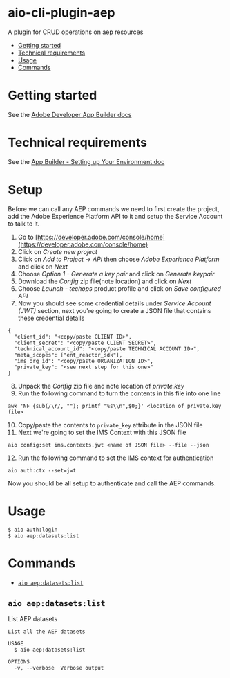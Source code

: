 aio-cli-plugin-aep
==================

A plugin for CRUD operations on aep resources

<!-- toc -->
* [Getting started](#getting-started)
* [Technical requirements](#technical-requirements)
* [Usage](#usage)
* [Commands](#commands)
<!-- tocstop -->

# Getting started

See the [Adobe Developer App Builder docs](https://www.adobe.io/apis/experienceplatform/project-firefly/docs.html)

# Technical requirements

See the [App Builder - Setting up Your Environment doc](https://www.adobe.io/apis/experienceplatform/project-firefly/docs.html#!AdobeDocs/project-firefly/master/getting_started/setup.md)

# Setup

Before we can call any AEP commands we need to first create the project, add the Adobe Experience Platform API to it and setup the Service Account to talk to it.

1. Go to [https://developer.adobe.com/console/home](https://developer.adobe.com/console/home)
2. Click on _Create new project_
3. Click on _Add to Project_ -> _API_ then choose _Adobe Experience Platform_ and click on _Next_
4. Choose _Option 1 - Generate a key pair_ and click on _Generate keypair_
5. Download the _Config_ zip file(note location) and click on _Next_
6. Choose _Launch - techops_ product profile and click on _Save configured API_
7. Now you should see some credential details under _Service Account (JWT)_ section, next you're going to create a JSON file that contains these credential details
```
{
  "client_id": "<copy/paste CLIENT ID>",
  "client_secret": "<copy/paste CLIENT SECRET>",
  "technical_account_id": "<copy/paste TECHNICAL ACCOUNT ID>",
  "meta_scopes": ["ent_reactor_sdk"],
  "ims_org_id": "<copy/paste ORGANIZATION ID>",
  "private_key": "<see next step for this one>"
}
```
8. Unpack the _Config_ zip file and note location of _private.key_
9. Run the following command to turn the contents in this file into one line
```
awk 'NF {sub(/\r/, ""); printf "%s\\n",$0;}' <location of private.key file>
```
10. Copy/paste the contents to `private_key` attribute in the JSON file
11. Next we're going to set the IMS Context with this JSON file
```
aio config:set ims.contexts.jwt <name of JSON file> --file --json
```
12. Run the following command to set the IMS context for authentication
```
aio auth:ctx --set=jwt
```

Now you should be all setup to authenticate and call the AEP commands.

# Usage

```
$ aio auth:login
$ aio aep:datasets:list
```

# Commands
* [`aio aep:datasets:list`](#aio-aep-datasets-list)

## `aio aep:datasets:list`

List AEP datasets

```
List all the AEP datasets

USAGE
  $ aio aep:datasets:list

OPTIONS
  -v, --verbose  Verbose output
```
